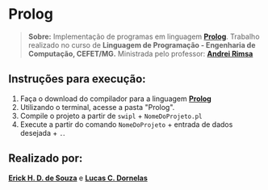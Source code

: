 # **Prolog**

> **Sobre:** Implementação de programas em linguagem [**Prolog**](https://www.swi-prolog.org/).  Trabalho realizado no curso de **Linguagem de Programação - Engenharia de Computação, CEFET/MG.** Ministrada pelo professor: [**Andrei Rimsa**](https://github.com/rimsa) 

## Instruções para execução:
  1. Faça o download do compilador para a linguagem [**Prolog**](https://www.swi-prolog.org/)  
  2. Utilizando o terminal, acesse a pasta "Prolog".
  3. Compile o projeto a partir de `swipl` + `NomeDoProjeto.pl`
  4. Execute a partir do comando `NomeDoProjeto` + entrada de dados desejada + `.`.
    
## Realizado por:

[**Erick H. D. de Souza**](https://github.com/ErickHDdS) e [**Lucas C. Dornelas**](https://github.com/lucascdornelas)
